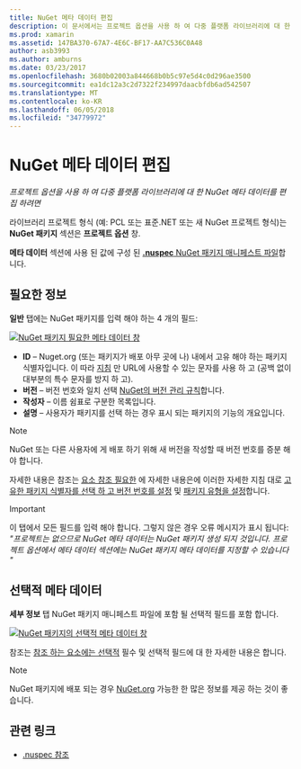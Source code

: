 ```yaml
---
title: NuGet 메타 데이터 편집
description: 이 문서에서는 프로젝트 옵션을 사용 하 여 다중 플랫폼 라이브러리에 대 한 NuGet 메타 데이터를 편집 하는 방법을 설명 합니다. 필수 및 선택적 메타 데이터에 설명 합니다.
ms.prod: xamarin
ms.assetid: 147BA370-67A7-4E6C-BF17-AA7C536C0A48
author: asb3993
ms.author: amburns
ms.date: 03/23/2017
ms.openlocfilehash: 3680b02003a844668b0b5c97e5d4c0d296ae3500
ms.sourcegitcommit: ea1dc12a3c2d7322f234997daacbfdb6ad542507
ms.translationtype: MT
ms.contentlocale: ko-KR
ms.lasthandoff: 06/05/2018
ms.locfileid: "34779972"
---
```

# <a name="editing-nuget-metadata"></a>NuGet 메타 데이터 편집

_프로젝트 옵션을 사용 하 여 다중 플랫폼 라이브러리에 대 한 NuGet 메타 데이터를 편집 하려면_

라이브러리 프로젝트 형식 (예: PCL 또는 표준.NET 또는 새 NuGet 프로젝트 형식)는 **NuGet 패키지** 섹션은 **프로젝트 옵션** 창.

**메타 데이터** 섹션에 사용 된 값에 구성 된 [ **.nuspec** NuGet 패키지 매니페스트 파일](https://docs.microsoft.com/nuget/create-packages/creating-a-package#the-role-and-structure-of-the-nuspec-file)합니다.

## <a name="required-information"></a>필요한 정보

**일반** 탭에는 NuGet 패키지를 입력 해야 하는 4 개의 필드:

[![](metadata-images/metadata-general-sml.png "NuGet 패키지 필요한 메타 데이터 창")](metadata-images/metadata-general.png#lightbox)

- **ID** – Nuget.org (또는 패키지가 배포 아무 곳에 나) 내에서 고유 해야 하는 패키지 식별자입니다. 이 따라 [지침](https://docs.microsoft.com/nuget/create-packages/creating-a-package#choosing-a-unique-package-identifier-and-setting-the-version-number) 만 URL에 사용할 수 있는 문자를 사용 하 고 (공백 없이 대부분의 특수 문자를 방지 하 고).
- **버전** – 버전 번호와 일치 선택 [NuGet의 버전 관리 규칙](https://docs.microsoft.com/nuget/create-packages/dependency-versions)합니다.
- **작성자** – 이름 쉼표로 구분한 목록입니다.
- **설명** – 사용자가 패키지를 선택 하는 경우 표시 되는 패키지의 기능의 개요입니다.

> [!NOTE]
> NuGet 또는 다른 사용자에 게 배포 하기 위해 새 버전을 작성할 때 버전 번호를 증분 해야 합니다.

자세한 내용은 참조는 [요소 참조 필요한](https://docs.microsoft.com/nuget/schema/nuspec#required-metadata-elements) 에 자세한 내용은에 이러한 자세한 지침 대로 [고유한 패키지 식별자를 선택 하 고 버전 번호를 설정](https://docs.microsoft.com/nuget/create-packages/creating-a-package#choosing-a-unique-package-identifier-and-setting-the-version-number) 및 [ 패키지 유형을 설정](https://docs.microsoft.com/nuget/create-packages/creating-a-package#setting-a-package-type)합니다.

> [!IMPORTANT]
> 이 탭에서 모든 필드를 입력 해야 합니다. 그렇지 않은 경우 오류 메시지가 표시 됩니다: _"프로젝트는 없으므로 NuGet 메타 데이터는 NuGet 패키지 생성 되지 것입니다. 프로젝트 옵션에서 메타 데이터 섹션에는 NuGet 패키지 메타 데이터를 지정할 수 있습니다 "_

## <a name="optional-metadata"></a>선택적 메타 데이터

**세부 정보** 탭 NuGet 패키지 매니페스트 파일에 포함 될 선택적 필드를 포함 합니다.

[![](metadata-images/metadata-detail-sml.png "NuGet 패키지의 선택적 메타 데이터 창")](metadata-images/metadata-detail.png#lightbox)

참조는 [참조 하는 요소에는 선택적](https://docs.microsoft.com/nuget/schema/nuspec#optional-metadata-elements) 필수 및 선택적 필드에 대 한 자세한 내용은 합니다.

> [!NOTE]
> NuGet 패키지에 배포 되는 경우 [NuGet.org](https://www.nuget.org) 가능한 한 많은 정보를 제공 하는 것이 좋습니다.


## <a name="related-links"></a>관련 링크

- [.nuspec 참조](https://docs.microsoft.com/nuget/schema/nuspec#general-form-and-schema)

